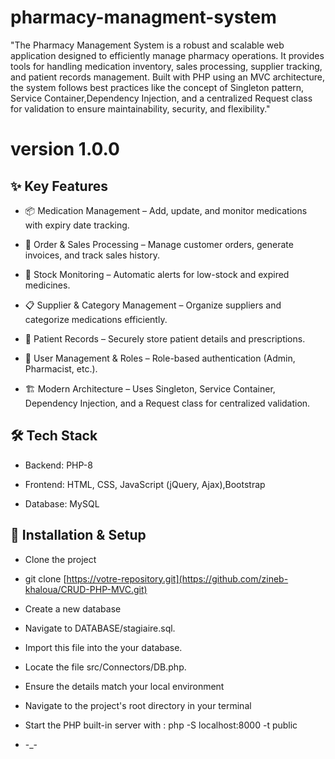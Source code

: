 
# pharmacy-managment-system

"The Pharmacy Management System is a robust and scalable web application
 designed to efficiently manage pharmacy operations. It provides tools for 
 handling medication inventory, sales processing, supplier tracking,
 and patient records management. Built with PHP using an MVC architecture, 
 the system follows best practices like the concept of Singleton pattern, Service Container,Dependency Injection, and a centralized Request class for 
 validation to ensure maintainability, security, and flexibility."

 
 # version 1.0.0
 ## ✨ Key Features

- 📦 Medication Management – Add, update, and monitor medications with expiry date tracking.

- 🛒 Order & Sales Processing – Manage customer orders, generate invoices, and track sales history.

- 🔎 Stock Monitoring – Automatic alerts for low-stock and expired medicines.

- 📋 Supplier & Category Management – Organize suppliers and categorize medications efficiently.

- 🏥 Patient Records – Securely store patient details and prescriptions.

- 🔐 User Management & Roles – Role-based authentication (Admin, Pharmacist, etc.).

- 🏗 Modern Architecture – Uses Singleton, Service Container, Dependency Injection, and a Request class for centralized validation.


## 🛠 Tech Stack

 - Backend: PHP-8

 - Frontend: HTML, CSS, JavaScript (jQuery, Ajax),Bootstrap

 - Database: MySQL

 ## 🚀 Installation & Setup

 - Clone the project

- git clone [https://votre-repository.git](https://github.com/zineb-khaloua/CRUD-PHP-MVC.git)

- Create a new database 

- Navigate to DATABASE/stagiaire.sql.

- Import this file into the your database.

- Locate the file src/Connectors/DB.php.

- Ensure the details match your local environment

- Navigate to the project's root directory in your terminal

- Start the PHP built-in server with  : php -S localhost:8000 -t public 

- -_- 


 
